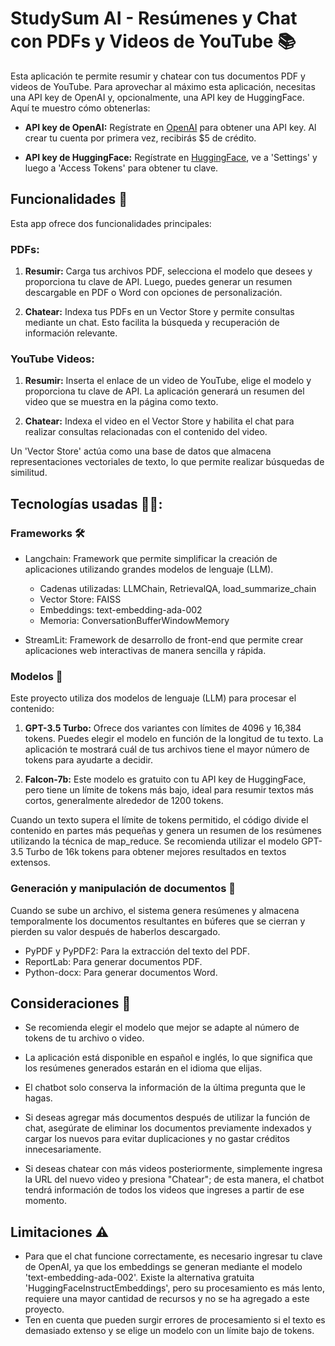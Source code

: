 # StudySum AI - Resúmenes y Chat con PDFs y Videos de YouTube 📚

Esta aplicación te permite resumir y chatear con tus documentos PDF y videos de YouTube. Para aprovechar al máximo esta aplicación, necesitas una API key de OpenAI y, opcionalmente, una API key de HuggingFace. Aquí te muestro cómo obtenerlas:

- **API key de OpenAI:** Regístrate en [OpenAI](https://openai.com/) para obtener una API key. Al crear tu cuenta por primera vez, recibirás $5 de crédito.

- **API key de HuggingFace:** Regístrate en [HuggingFace](https://huggingface.co/), ve a 'Settings' y luego a 'Access Tokens' para obtener tu clave.

## Funcionalidades 🔧

Esta app ofrece dos funcionalidades principales:

### PDFs:

1. **Resumir:** Carga tus archivos PDF, selecciona el modelo que desees y proporciona tu clave de API. Luego, puedes generar un resumen descargable en PDF o Word con opciones de personalización.

2. **Chatear:** Indexa tus PDFs en un Vector Store y permite consultas mediante un chat. Esto facilita la búsqueda y recuperación de información relevante.

### YouTube Videos:

1. **Resumir:** Inserta el enlace de un video de YouTube, elige el modelo y proporciona tu clave de API. La aplicación generará un resumen del video que se muestra en la página como texto.

2. **Chatear:** Indexa el video en el Vector Store y habilita el chat para realizar consultas relacionadas con el contenido del video.

Un 'Vector Store' actúa como una base de datos que almacena representaciones vectoriales de texto, lo que permite realizar búsquedas de similitud.

## Tecnologías usadas 👨‍💻:
### Frameworks 🛠️
- Langchain: Framework que permite simplificar la creación de aplicaciones utilizando grandes modelos de lenguaje (LLM).
  - Cadenas utilizadas: LLMChain, RetrievalQA, load_summarize_chain
  - Vector Store: FAISS
  - Embeddings: text-embedding-ada-002
  - Memoria: ConversationBufferWindowMemory

- StreamLit: Framework de desarrollo de front-end que permite crear aplicaciones web interactivas de manera sencilla y rápida.
### Modelos 🤖

Este proyecto utiliza dos modelos de lenguaje (LLM) para procesar el contenido:

1. **GPT-3.5 Turbo:** Ofrece dos variantes con límites de 4096 y 16,384 tokens. Puedes elegir el modelo en función de la longitud de tu texto. La aplicación te mostrará cuál de tus archivos tiene el mayor número de tokens para ayudarte a decidir.

2. **Falcon-7b:** Este modelo es gratuito con tu API key de HuggingFace, pero tiene un límite de tokens más bajo, ideal para resumir textos más cortos, generalmente alrededor de 1200 tokens.

Cuando un texto supera el límite de tokens permitido, el código divide el contenido en partes más pequeñas y genera un resumen de los resúmenes utilizando la técnica de map_reduce. Se recomienda utilizar el modelo GPT-3.5 Turbo de 16k tokens para obtener mejores resultados en textos extensos.

### Generación y manipulación de documentos 📄
Cuando se sube un archivo, el sistema genera resúmenes y almacena temporalmente los documentos resultantes en búferes que se cierran y pierden su valor después de haberlos descargado.

- PyPDF y PyPDF2: Para la extracción del texto del PDF.
- ReportLab: Para generar documentos PDF.
- Python-docx: Para generar documentos Word.

## Consideraciones 📍

- Se recomienda elegir el modelo que mejor se adapte al número de tokens de tu archivo o video.

- La aplicación está disponible en español e inglés, lo que significa que los resúmenes generados estarán en el idioma que elijas.

- El chatbot solo conserva la información de la última pregunta que le hagas.

- Si deseas agregar más documentos después de utilizar la función de chat, asegúrate de eliminar los documentos previamente indexados y cargar los nuevos para evitar duplicaciones y no gastar créditos innecesariamente.

- Si deseas chatear con más videos posteriormente, simplemente ingresa la URL del nuevo video y presiona "Chatear"; de esta manera, el chatbot tendrá información de todos los videos que ingreses a partir de ese momento.

## Limitaciones ⚠️

- Para que el chat funcione correctamente, es necesario ingresar tu clave de OpenAI, ya que los embeddings se generan mediante el modelo 'text-embedding-ada-002'. Existe la alternativa gratuita 'HuggingFaceInstructEmbeddings', pero su procesamiento es más lento, requiere una mayor cantidad de recursos y no se ha agregado a este proyecto. 
- Ten en cuenta que pueden surgir errores de procesamiento si el texto es demasiado extenso y se elige un modelo con un límite bajo de tokens.
